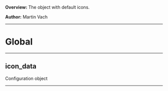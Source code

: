 **Overview:** The object with default icons.



**Author:** Martin Vach




* * *

# Global





* * *

## icon_data
Configuration object



* * *
